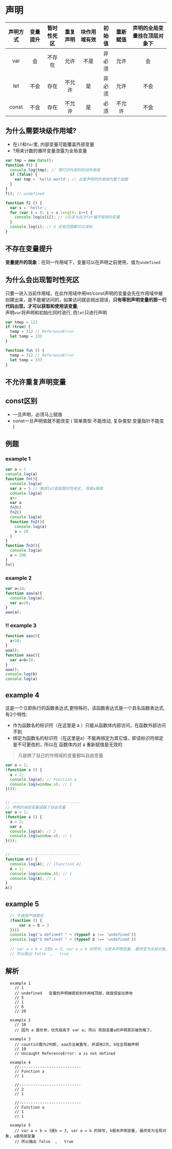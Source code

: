 # 声明
| 声明方式 | 变量提升 | 暂时性死区 | 重复声明 | 块作用域有效 | 初始值 | 重新赋值 | 声明的全局变量挂在顶层对象下 |
| :------: | :------: | :--------: | :------: | :----------: | :----: | :------: | :------------------: |
|   var    |    会    |   不存在   |   允许   |     不是     | 非必须 |   允许   |          会          |
|   let    |   不会   |    存在    |  不允许  |      是      | 非必须 |   允许   |         不会         |
|  const   |   不会   |    存在    |  不允许  |      是      |  必须  |  不允许  |         不会         |

## 为什么需要块级作用域?
* 在```if```和```for```里, 内部变量可能覆盖外部变量
* ?用来计数的循环变量泄露为全局变量

```js
var tmp = new Date();
function f() {
  console.log(tmp); // 想打印外层的时间作用域
  if (false) {
    var tmp = 'hello world'; // 这里声明的作用域为整个函数
  }
}
f(); // undefined

function f2 () {
  var s = 'hello';
  for (var i = 0; i < s.length; i++) {
    console.log(s[i]); // i应该为此次for循环使用的变量
  }
  console.log(i); // 5 全局范围都可以读到
}

```

## 不存在变量提升

**变量提升的现象**：在同一作用域下，变量可以在声明之前使用，值为```undefined```


## 为什么会出现暂时性死区
只要一进入当前作用域，在此作用域中用let/const声明的变量会先在作用域中被创建出来，是不能被访问的，如果访问就会抛出错误，**只有等到声明变量的那一行代码出现，才可以获取和使用该变量**;  
声明```var```将声明和初始化同时进行, 而```let```只进行声明

```js
var tmep = 123
if (true) {
  temp = 312 // ReferenceError
  let temp = 333
}

function fun () {
  temp = 312 // ReferenceError
  let temp = 333 
}
```
## 不允许重复声明变量


## const区别

* 一旦声明，必须马上赋值
* const一旦声明值就不能改变 ( 简单类型:不能改动, 复杂类型:变量指针不能变 )



## 例题
### example 1
```js
var a = 1
console.log(a) 
function fn(){
  console.log(a)
  var a = 5 // 换成let就是暂时性死区, 导致a报错
  console.log(a)
  a++
  var a
  fn3()
  fn2()
  console.log(a) 
  function fn2(){
    console.log(a)
    a = 20
  }
}
function fn3(){
  console.log(a)
  a = 200
}
fn()

```

### example 2
```js
var a=10;        
function aaa(a){             
  console.log(a);       
  var a=20;
}         
aaa(a);
```

### !! example 3
```js
function aaa(){            
  a=10;         
}        
aaa();        
function aaa(){            
  var a=b=10;         
}      
aaa();      
console.log(b)   
console.log(a)

```



## example 4
这是一个立即执行的函数表达式,更特殊的，该函数表达式是一个具名函数表达式,
有2个特性:    
* 作为函数名的标识符（在这里是 a ）只能从函数体内部访问，在函数外部访问不到
* 绑定为函数名的标识符（在这里是a）不能再绑定为其它值，即该标识符绑定是不可更改的，所以在 函数体内对 a 重新赋值是无效的

> 凡是跨了自己的作用域的变量都叫自由变量

```js
var a = 1;        
(function a () {            
  a = 2;            
  console.log(a); // Function a
  console.log(window.a); // 1
}());


// ------------------------------
// 声明的局部变量遮蔽了自由变量
var a = 1;        
(function a () {            
  a = 2;
  var a 
  console.log(a); // 2
  console.log(window.a); // 1
}());


// ------------------------------
function A() {
  console.log(A); // [Function A]
  A = 1;
  console.log(window.A); // 1
  console.log(A); // 1
}
A()
```

## example 5

```js
  // 不使用严格模式
  (function () {
      var a = b = 3
  })()
  console.log("a defined? " + (typeof a !== 'undefined'))
  console.log("b defined? " + (typeof b !== 'undefined'))
  
  // var a = b = 3是b = 3, var a = b 的简写, b是未声明变量, 最终变为全局对象, a是局部变量
  // 所以输出 false  ,   true
```

## 解析
```
  example 1
    // 1 
    // undefined   变量的声明被提前到作用域顶部，赋值保留在原地
    // 5
    // 1
    // 6
    // 20

  example 2
    // 10
    // 因为 a 是形参，优先级高于 var a; 所以 局部变量a的声明其实被忽略了。

  example 3
    // count1计数为2判断, aaa方法被重写, 并调用2次, b在全局被声明
    // 10
    // Uncaught ReferenceError: a is not defined
  
  example 4
    //---------------------------
    // Function a
    // 1

    //---------------------------
    // 2
    // 1

    //---------------------------
    // Function a
    // 1
    // 1
  
  example 5
    // var a = b = 3是b = 3, var a = b 的简写, b是未声明变量, 最终变为全局对象, a是局部变量
    // 所以输出 false  ,   true

```
